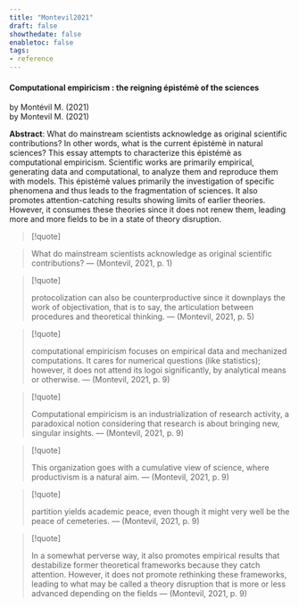 ```yaml
---
title: "Montevil2021"
draft: false
showthedate: false
enabletoc: false
tags:
- reference
---
```


#### **Computational empiricism : the reigning épistémè of the sciences**     

by Montévil M. (2021)         
by Montevil M. (2021)         

**Abstract**:  What do mainstream scientists acknowledge as original scientific contributions? In other words, what is the current épistémè in natural sciences? This essay attempts to characterize this épistémè as computational empiricism. Scientific works are primarily empirical, generating data and computational, to analyze them and reproduce them with models. This épistémè values primarily the investigation of specific phenomena and thus leads to the fragmentation of sciences. It also promotes attention-catching results showing limits of earlier theories. However, it consumes these theories since it does not renew them, leading more and more fields to be in a state of theory disruption.




> [!quote] 

>
>
>What do mainstream scientists acknowledge as original scientific contributions? —  (Montevil, 2021, p. 1) 

>

> [!quote] 
>
>protocolization can also be counterproductive since it downplays the work of objectivation, that is to say, the articulation between procedures and theoretical thinking. —  (Montevil, 2021, p. 5) 

>

> [!quote] 
>
>computational empiricism focuses on empirical data and mechanized computations. It cares for numerical questions (like statistics); however, it does not attend its logoi significantly, by analytical means or otherwise. —  (Montevil, 2021, p. 9) 

>

> [!quote] 
>
>Computational empiricism is an industrialization of research activity, a paradoxical notion considering that research is about bringing new, singular insights. —  (Montevil, 2021, p. 9) 

>

> [!quote] 
>
>This organization goes with a cumulative view of science, where productivism is a natural aim. —  (Montevil, 2021, p. 9) 

>

> [!quote] 
>
>partition yields academic peace, even though it might very well be the peace of cemeteries. —  (Montevil, 2021, p. 9) 

>

> [!quote] 
>
>In a somewhat perverse way, it also promotes empirical results that destabilize former theoretical frameworks because they catch attention. However, it does not promote rethinking these frameworks, leading to what may be called a theory disruption that is more or less advanced depending on the fields —  (Montevil, 2021, p. 9) 


